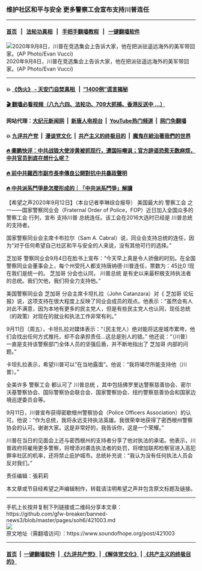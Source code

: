 ### 维护社区和平与安全 更多警察工会宣布支持川普连任
------------------------

#### [首页](https://github.com/gfw-breaker/banned-news3/blob/master/README.md) &nbsp;&nbsp;|&nbsp;&nbsp; [法轮功真相](https://github.com/begood0513/basic/blob/master/README.md)  &nbsp;&nbsp;|&nbsp;&nbsp; [手把手翻墙教程](https://github.com/gfw-breaker/guides/wiki)  &nbsp;&nbsp;|&nbsp;&nbsp; [一键翻墙软件](https://github.com/gfw-breaker/nogfw/blob/master/README.md)  



<div><img alt="2020年9月8日，川普在竞选集会上告诉大家，他在把派驻遥远海外的美军带回家。(AP Photo/Evan Vucci)" src="https://img.soundofhope.org/2020-09/1599682264369.jpg"/>
<br/><figcaption class="caption">
 2020年9月8日，川普在竞选集会上告诉大家，他在把派驻遥远海外的美军带回家。(AP Photo/Evan Vucci)
</figcaption></div><hr/>

#### 💥 [《伪火》 - 天安门自焚真相 ](http://141.164.51.119:10000/videos/blog/weihuo.html)&nbsp; |&nbsp; [“1400例”谎言揭秘  ](http://141.164.51.119:10000/videos/blog/jiexi1400.html)

#### [ 🎬  翻墙必看视频（八九六四、法轮功、709大抓捕、香港反送中 ...）](https://github.com/gfw-breaker/links/blob/master/banned.md)

#### 网站代理：[大纪元新闻网](http://167.172.10.89:10080/gb/) &nbsp;|&nbsp; [新唐人电视台](http://167.172.10.89:8808/gb/)  &nbsp;|&nbsp; [YouTube热门频道](http://158.247.203.241/youtube.html) &nbsp;|&nbsp; [网门免翻墙](http://158.247.203.241:11000/show.aspx?name=ogHome)

#### 💥 [九评共产党](http://141.164.51.119:10000/videos/res/jiuping/)&nbsp; |&nbsp; [漫谈党文化](http://141.164.51.119:10000/videos/res/mtdwh/)&nbsp; |&nbsp; [共产主义的终极目的](http://141.164.51.119:10000/videos/res/zjmd/)&nbsp; |&nbsp; [魔鬼在統治著我們的世界](http://141.164.51.119:10000/videos/res/TheSpecter/)  

#### [ 🔥  秦鹏快评：中共战狼大使涉黄被抓现行，遭国际嘲讽；官方辟谣恐惹无数麻烦，中共官员到底在想什么呢？](http://141.164.51.119:10000/videos/news/qp03.html)

#### [ 🔥  前中共雞西市副市長李傳良公開對抗中共暴政聲明](http://141.164.51.119:10000/videos/news/../tui/index.html)

#### [ 🔥  中共派系鬥爭是怎麼形成的｜「中共派系鬥爭」解讀](http://141.164.51.119:10000/videos/news/don02.html)

<div><div class="Content__Wrapper sc-1bvya0-0 grZQxZ">
 <p class="meta-top">
  <span class="meta">
   【希望之声2020年9月12日】（本台记者李琳综合报导）
  </span>
  美国最大的
  <ok href="/term/40328">
   警察工会
  </ok>
  之一——国家警察同业会（Fraternal Order of Police，FOP）近日加入全国众多的
  <ok href="/term/40328">
   警察工会
  </ok>
  行列，宣布
  <ok href="/term/72600">
   支持川普
  </ok>
  总统连任。该工会在2016大选时已经是
  <ok href="/term/1203">
   川普总统
  </ok>
  的支持者。
 </p>
 <p>
  国家警察同业会主席卡布拉尔（Sam A. Cabral）说，同业会支持总统的连任，因为“对于任何希望自己社区和平与安全的人来说，没有其他可行的选择。”
 </p>
 <div class="AD_Embed__Wrap-sc-1xslmin-0 igMuqX module desktop">
  <div>
  </div>
 </div>
 <p>
  <ok href="/term/17337">
   芝加哥
  </ok>
  警察同业会9月4日在脸书上宣布：“今天早上真是令人骄傲的时刻。在全国警察同业会董事会上，每个州受托人都支持唐纳德·川普连任，票数为：45比0 !现在我们是统一的。
  <ok href="/term/17337">
   芝加哥
  </ok>
  分会也认同，
  <ok href="/term/1203">
   川普总统
  </ok>
  是有史以来最积极支持执法者的总统。我们欠他，我们将全力支持他。”
 </p>
 <p>
  美国警察同业会
  <ok href="/term/17337">
   芝加哥
  </ok>
  分会主席卡坦扎拉（John Catanzara）对《
  <ok href="/term/17337">
   芝加哥
  </ok>
  论坛报》说，这项支持在很大程度上反映了同业会成员的观点。他表示：“虽然会有人对此不满意，因为本地有更多的民主党人，但是有些民主党人也认同，现任总统（的政策）对现在的就业和执法工作非常有利。”
 </p>
 <p>
  9月11日（周五），卡坦扎拉对媒体表示：“（民主党人）绝对能将这座城市累垮，他们会找出任何方式推托，却不会承担责任...这总是别人的错。” 他还说：“（川普）一直是支持该警察部门全体人员的坚强后盾，并不断地指出了
  <ok href="/term/17337">
   芝加哥
  </ok>
  内部的问题。”
 </p>
 <p>
  卡坦扎拉表示，希望川普可以“在当地露面”。他说：“我将竭尽所能支持他（川普）。”
 </p>
 <p>
  全美许多
  <ok href="/term/40328">
   警察工会
  </ok>
  都认可了
  <ok href="/term/1203">
   川普总统
  </ok>
  ，其中包括佛罗里达警察慈善协会、密尔沃基警察协会、国际警察协会联合会、国家警察协会、纽约警察慈善协会和国家边境巡逻委员会等。
 </p>
 <p>
  9月11日，川普宣布获得密歇根州警察协会（Police Officers Association）的认可。他说：“作为总统，我将永远支持执法英雄。我很荣幸地获得了密西根州警察协会的认可。谢谢大家。这是非常好的，我告诉你，这是一个荣耀。”
 </p>
 <p>
  川普在当日的见面会上还与密西根州的支持者分享了他对执法的承诺。他表示，川普政府将雇用更多警察，将增添对袭击执法者的处罚，将增加联邦检察官进入高犯罪率社区的机率，还将禁止庇护城市。总统补充说：“我认为没有任何执法人员会反对我们。”
 </p>
 <p class="meta-btm">
  责任编辑：張莉莉
 </p>
 <p class="meta-btm">
  本文章或节目经希望之声编辑制作，转载请注明希望之声并包含原文标题及链接。
 </p>
</div>
</div>
<hr/>
手机上长按并复制下列链接或二维码分享本文章：<br/>
https://github.com/gfw-breaker/banned-news3/blob/master/pages/soh6/421003.md <br/>
<a href='https://github.com/gfw-breaker/banned-news3/blob/master/pages/soh6/421003.md'><img src='https://github.com/gfw-breaker/banned-news3/blob/master/pages/soh6/421003.md.png'/></a> <br/>
原文地址（需翻墙访问）：https://www.soundofhope.org/post/421003


------------------------
#### [首页](https://github.com/gfw-breaker/banned-news3/blob/master/README.md) &nbsp;|&nbsp; [一键翻墙软件](https://github.com/gfw-breaker/nogfw/blob/master/README.md) &nbsp;| [《九评共产党》](https://github.com/gfw-breaker/9ping.md/blob/master/README.md#九评之一评共产党是什么) | [《解体党文化》](https://github.com/gfw-breaker/jtdwh.md/blob/master/README.md) | [《共产主义的终极目的》](https://github.com/gfw-breaker/gczydzjmd.md/blob/master/README.md)


<img src='http://gfw-breaker.win/banned-news3/pages/soh6/421003.md' width='0px' height='0px'/>